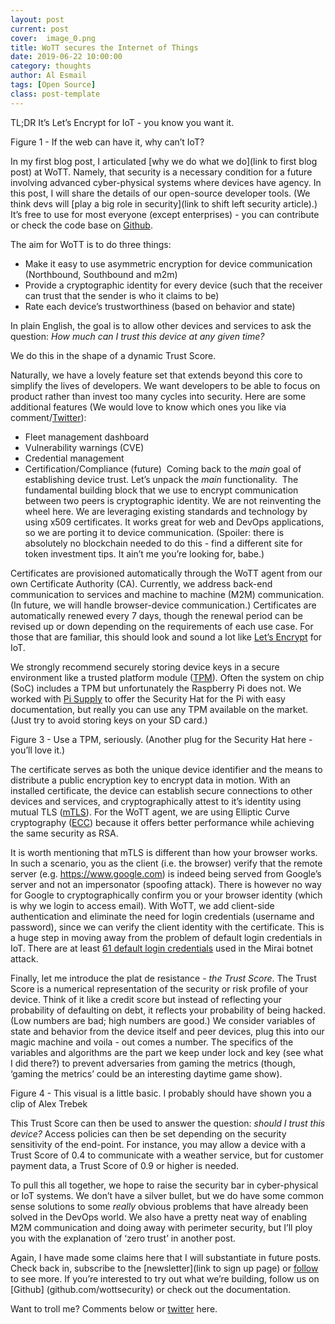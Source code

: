 ```yaml
---
layout: post
current: post
cover:  image_0.png
title: WoTT secures the Internet of Things
date: 2019-06-22 10:00:00
category: thoughts
author: Al Esmail
tags: [Open Source]
class: post-template
---
```


TL;DR It’s Let’s Encrypt for IoT - you know you want it.


Figure 1 - If the web can have it, why can’t IoT?

In my first blog post, I articulated [why we do what we do](link to first blog post) at WoTT.  Namely, that security is a necessary condition for a future involving advanced cyber-physical systems where devices have agency.  In this post, I will share the details of our open-source developer tools. (We think devs will [play a big role in security](link to shift left security article).) It’s free to use for most everyone (except enterprises) - you can contribute or check the code base on [Github](github.com/wottsecurity).

The aim for WoTT is to do three things:
​​
* Make it easy to use asymmetric encryption for device communication (Northbound, Southbound and m2m)
* Provide a cryptographic identity for every device (such that the receiver can trust that the sender is who it claims to be)
* Rate each device’s trustworthiness (based on behavior and state)

In plain English, the goal is to allow other devices and services to ask the question: _How much can I trust this device at any given time?_

We do this in the shape of a dynamic Trust Score.

Naturally, we have a lovely feature set that extends beyond this core to simplify the lives of developers.  We want developers to be able to focus on product rather than invest too many cycles into security.  Here are some additional features (We would love to know which ones you like via comment/[Twitter](twitter.com/wottsecurity)):

* Fleet management dashboard
* Vulnerability warnings (CVE)
* Credential management
* Certification/Compliance (future)
​
Coming back to the _main_ goal of establishing device trust. Let’s unpack the _main_ functionality.
​
The fundamental building block that we use to encrypt communication between two peers is cryptographic identity.  We are not reinventing the wheel here.  We are leveraging existing standards and technology by using x509 certificates.  It works great for web and DevOps applications, so we are porting it to device communication.  (Spoiler: there is absolutely no blockchain needed to do this - find a different site for token investment tips. It ain’t me you’re looking for, babe.)

Certificates are provisioned automatically through the WoTT agent from our own Certificate Authority (CA).  Currently, we address back-end communication to services and machine to machine (M2M) communication.  (In future, we will handle browser-device communication.)  Certificates are automatically renewed every 7 days, though the renewal period can be revised up or down depending on the requirements of each use case.  For those that are familiar, this should look and sound a lot like [Let’s Encrypt](https://letsencrypt.org/) for IoT.  

We strongly recommend securely storing device keys in a secure environment like a trusted platform module ([TPM](https://en.wikipedia.org/wiki/Trusted_Platform_Module)).  Often the system on chip (SoC) includes a TPM but unfortunately the Raspberry Pi does not.  We worked with [Pi Supply](https://uk.pi-supply.com/) to offer the Security Hat for the Pi with easy documentation, but really you can use any TPM available on the market.  (Just try to avoid storing keys on your SD card.)

Figure 3 - Use a TPM, seriously.
(Another plug for the Security Hat here - you’ll love it.)

The certificate serves as both the unique device identifier and the means to distribute a public encryption key to encrypt data in motion.  With an installed certificate, the device can establish secure connections to other devices and services, and cryptographically attest to it’s identity using mutual TLS ([mTLS](https://en.wikipedia.org/wiki/Mutual_authentication)). For the WoTT agent, we are using Elliptic Curve cryptography ([ECC](https://arstechnica.com/information-technology/2013/10/a-relatively-easy-to-understand-primer-on-elliptic-curve-cryptography/)) because it offers better performance while achieving the same security as RSA.

It is worth mentioning that mTLS is different than how your browser works. In such a scenario, you as the client (i.e. the browser) verify that the remote server (e.g. https://www.google.com) is indeed being served from Google’s server and not an impersonator (spoofing attack). There is however no way for Google to cryptographically confirm you or your browser identity (which is why we login to access email). With WoTT, we add client-side authentication and eliminate the need for login credentials (username and password), since we can verify the client identity with the certificate.  This is a huge step in moving away from the problem of default login credentials in IoT. There are at least [61 default login credentials](https://www.csoonline.com/article/3126924/here-are-the-61-passwords-that-powered-the-mirai-iot-botnet.html) used in the Mirai botnet attack.

Finally, let me introduce the plat de resistance - _the Trust Score_.  The Trust Score is a numerical representation of the security or risk profile of your device.  Think of it like a credit score but instead of reflecting your probability of defaulting on debt, it reflects your probability of being hacked. (Low numbers are bad; high numbers are good.)  We consider variables of state and behavior from the device itself and peer devices, plug this into our magic machine and voila - out comes a number.  The specifics of the variables and algorithms are the part we keep under lock and key (see what I did there?) to prevent adversaries from gaming the metrics (though, ‘gaming the metrics’ could be an interesting daytime game show).

Figure 4 - This visual is a little basic. I probably should have shown you a clip of Alex Trebek

This Trust Score can then be used to answer the question: _should I trust this device?_  Access policies can then be set depending on the security sensitivity of the end-point. For instance, you may allow a device with a Trust Score of 0.4 to communicate with a weather service, but for customer payment data, a Trust Score of 0.9 or higher is needed.

To pull this all together, we hope to raise the security bar in cyber-physical or IoT systems.  We don’t have a silver bullet, but we do have some common sense solutions to some _really_ obvious problems that have already been solved in the DevOps world.  We also have a pretty neat way of enabling M2M communication and doing away with perimeter security, but I’ll ploy you with the explanation of ‘zero trust’ in another post.

Again, I have made some claims here that I will substantiate in future posts.  Check back in, subscribe to the [newsletter](link to sign up page) or [follow](https://twitter.com/wottsecurity) to see more.  If you’re interested to try out what we’re building, follow us on [Github] (github.com/wottsecurity) or check out the documentation.  

Want to troll me? Comments below or [twitter](twitter.com/wottsecurity) here.
